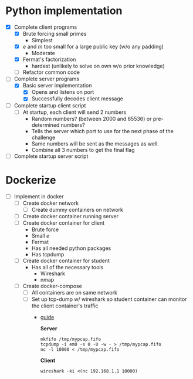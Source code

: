  # Python implementation
 - [x] Complete client programs
   - [x] Brute forcing small primes
     - Simplest
   - [x] *e* and *m* too small for a large public key (w/o any padding)
     - Moderate
   - [x] Fermat's factorization
     - hardest (unlikely to solve on own w/o prior knowledge)
   - [ ] Refactor common code
 - [ ] Complete server programs
   - [x] Basic server implementation
     - [x] Opens and listens on port
     - [x] Successfully decodes client message
 - [ ] Complete startup client script
   - [ ] At startup, each client will send 2 numbers 
     - Random numbers? (between 2000 and 65536) or pre-determined numbers?
     - Tells the server which port to use for the next phase of the challenge
     - Same numbers will be sent as the messages as well.
     - Combine all 3 numbers to get the final flag
 - [ ] Complete startup server script

# Dockerize
 - [ ] Implement in docker
   - [ ] Create docker network
     - [ ] Create dummy containers on network
   - [ ] Create docker container running server
   - [ ] Create docker container for client
     - Brute force
     - Small *e*
     - Fermat
     - Has all needed python packages
     - Has tcpdump
   - [ ] Create docker container for student
     - Has all of the necessary tools
       - Wireshark
       - nmap
   - [ ] Create docker-compose
     - [ ] All containers are on same network
     - [ ] Set up tcp-dump w/ wireshark so student container can monitor the client container's traffic
       - [guide](https://serverfault.com/questions/362529/how-can-i-sniff-the-traffic-of-remote-machine-with-wireshark)
            
            **Server**
            ```
            mkfifo /tmp/mypcap.fifo
            tcpdump -i em0 -s 0 -U -w - > /tmp/mypcap.fifo
            nc -l 10000 < /tmp/mypcap.fifo
            ```
            **Client**
            ```
            wireshark -ki <(nc 192.168.1.1 10000)
            ```
